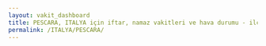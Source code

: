 ```yaml
---
layout: vakit_dashboard
title: PESCARA, ITALYA için iftar, namaz vakitleri ve hava durumu - ilçe/eyalet seç
permalink: /ITALYA/PESCARA/
---
```


<script type="text/javascript">
  var GLOBAL_COUNTRY = 'ITALYA';
  var GLOBAL_CITY = 'PESCARA';
  var GLOBAL_STATE = '';
  var lat = 72;
  var lon = 21;
</script>
